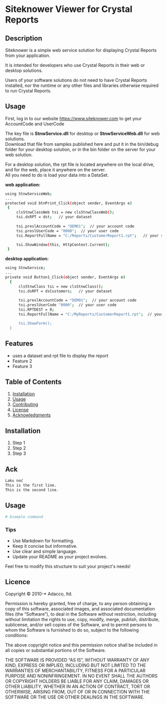 # Siteknower Viewer for Crystal Reports 

## Description
Siteknower is a simple web service solution for displaying Crystal Reports from your application.

It is intended for developers who use Crystal Reports in their web or desktop solutions.

Users of your software solutions do not need to have Crystal Reports installed, nor the runtime or any other files and libraries otherwise required to run Crystal Reports.

## Usage
First, log in to our website https://www.siteknower.com to get your AccountCode and UserCode

The key file is **StnwService.dll** for desktop or **StnwServiceWeb.dll** for web solutions.<br/>
Download that file from samples published here and put it in the bin/debug folder for your desktop solution, or in the bin folder on the server for your web solution.

For a desktop solution, the rpt file is located anywhere on the local drive, and for the web, place it anywhere on the server.<br/>
All you need to do is load your data into a DataSet.

**web application:**
```bash
using StnwServiceWeb;
...
protected void btnPrint_Click(object sender, EventArgs e)
 {
     clsStnwClassWeb tsi = new clsStnwClassWeb();
     tsi.dsRPT = dst;   // your dataset
    
     tsi.preslAccountCode = "DEMO1";  // your account code
     tsi.preslUserCode = "0000";  // your user code
     tsi.ReportFullName = "C:/Reports/CustomerReport1.rpt";   // your server drive

     tsi.ShowWindow(this, HttpContext.Current);
 }
```
**desktop application:**
```bash
using StnwService;
...
private void Button1_Click(object sender, EventArgs e)
  {
      clsStnwClass tsi = new clsStnwClass();
      tsi.dsRPT = dsCustomers;   // your dataset
       
      tsi.preslAccountCode = "DEMO1";  // your account code
      tsi.preslUserCode "0000";  // your user code
      tsi.RPTDEST = 0;
      tsi.ReportFullName = "C:/MyReports/CustomerReport1.rpt";  // your user's local drive

      tsi.ShowForm();
  }
```
## Features
- uses a dataset and rpt file to display the report
- Feature 2
- Feature 3

## Table of Contents
1. [Installation](#installation)
2. [Usage](#usage)
3. [Contributing](#contributing)
4. [License](#license)
5. [Acknowledgments](#acknowledgments)

## Installation
1. Step 1
2. Step 2
3. Step 3

## Ack
```bash
Laku noć
This is the first line.  
This is the second line.
```

## Usage
```bash
# Example command
```

### Tips
- Use Markdown for formatting.
- Keep it concise but informative.
- Use clear and simple language.
- Update your README as your project evolves.

Feel free to modify this structure to suit your project's needs!

## Licence
Copyright © 2010-* Adacco, ltd.

Permission is hereby granted, free of charge, to any person obtaining
a copy of this software, associated images, and associated documentation files (the
“Software”), to deal in the Software without restriction, including
without limitation the rights to use, copy, modify, merge, publish,
distribute, sublicense, and/or sell copies of the Software, and to
permit persons to whom the Software is furnished to do so, subject to
the following conditions:

The above copyright notice and this permission notice shall be
included in all copies or substantial portions of the Software.

THE SOFTWARE IS PROVIDED “AS IS”, WITHOUT WARRANTY OF ANY KIND,
EXPRESS OR IMPLIED, INCLUDING BUT NOT LIMITED TO THE WARRANTIES OF
MERCHANTABILITY, FITNESS FOR A PARTICULAR PURPOSE AND
NONINFRINGEMENT. IN NO EVENT SHALL THE AUTHORS OR COPYRIGHT HOLDERS BE
LIABLE FOR ANY CLAIM, DAMAGES OR OTHER LIABILITY, WHETHER IN AN ACTION
OF CONTRACT, TORT OR OTHERWISE, ARISING FROM, OUT OF OR IN CONNECTION
WITH THE SOFTWARE OR THE USE OR OTHER DEALINGS IN THE SOFTWARE.
